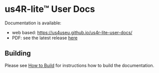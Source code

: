 # us4R-lite™ User Docs

Documentation is available:
- web based: https://us4useu.github.io/us4r-lite-user-docs/
- PDF: see the latest release [here](https://github.com/us4useu/us4r-lite-user-docs/releases)

## Building
Please see [How to Build](build.md) for instructions how to build the documentation.
